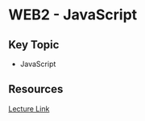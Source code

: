 # WEB2 - JavaScript

## Key Topic
- JavaScript

## Resources
[Lecture Link](https://opentutorials.org/course/3085)
